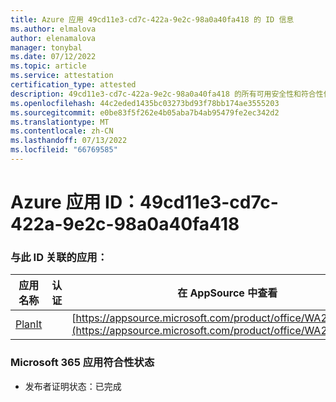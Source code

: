 ```yaml
---
title: Azure 应用 49cd11e3-cd7c-422a-9e2c-98a0a40fa418 的 ID 信息
ms.author: elmalova
author: elenamalova
manager: tonybal
ms.date: 07/12/2022
ms.topic: article
ms.service: attestation
certification_type: attested
description: 49cd11e3-cd7c-422a-9e2c-98a0a40fa418 的所有可用安全性和符合性信息。
ms.openlocfilehash: 44c2eded1435bc03273bd93f78bb174ae3555203
ms.sourcegitcommit: e0be83f5f262e4b05aba7b4ab95479fe2ec342d2
ms.translationtype: MT
ms.contentlocale: zh-CN
ms.lasthandoff: 07/13/2022
ms.locfileid: "66769585"
---
```

# <a name="azure-app-id-49cd11e3-cd7c-422a-9e2c-98a0a40fa418"></a>Azure 应用 ID：49cd11e3-cd7c-422a-9e2c-98a0a40fa418


### <a name="apps-associated-with-this-id"></a>与此 ID 关联的应用：
| **应用名称** | **认证** | **在 AppSource 中查看** |
|--------------|---------------|-----------------------|
| [PlanIt](../forward/WA200004211.md) |  | [https://appsource.microsoft.com/product/office/WA200004211](https://appsource.microsoft.com/product/office/WA200004211) |

### <a name="microsoft-365-app-compliance-status"></a>Microsoft 365 应用符合性状态
- 发布者证明状态：已完成
